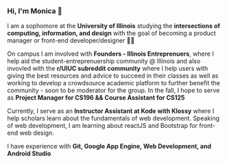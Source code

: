 ### Hi, I'm Monica 👋 

<!--
**mpara0/mpara0** is a ✨ _special_ ✨ repository because its `README.md` (this file) appears on your GitHub profile.
-->
I am a sophomore at the **University of Illinois** studying the **intersections of computing, information, and design** with the goal of becoming a product manager or front-end developer/designer 👩‍💻

On campus I am involved with **Founders - Illinois Entreprenuers**, where I help aid the student-entreprenuership community @ Illinois and also invovled with the **r/UIUC subreddit community** where I help users with giving the best resources and advice to succeed in their classes as well as working to develop a crowdsource academic platform to further benefit the community - soon to be moderator for the group. In the fall, I hope to serve as **Project Manager for CS196 && Course Assistant for CS125**

Currently, I serve as an **Instructor Assistant at Kode with Klossy** where I help scholars learn about the fundamentals of web development. Speaking of web development, I am learning about reactJS and Bootstrap for front-end web design. 

I have experience with **Git, Google App Engine, Web Development, and Android Studio**


